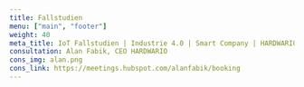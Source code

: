 ```yaml
---
title: Fallstudien 
menu: ["main", "footer"] 
weight: 40 
meta_title: IoT Fallstudien | Industrie 4.0 | Smart Company | HARDWARIO 
consultation: Alan Fabik, CEO HARDWARIO 
cons_img: alan.png 
cons_link: https://meetings.hubspot.com/alanfabik/booking
---
```

